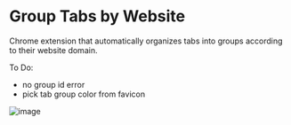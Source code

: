 # Group Tabs by Website
Chrome extension that automatically organizes tabs into groups according to their website domain.

To Do:
- no group id error
- pick tab group color from favicon

![image](https://github.com/austish/Group-Tabs-by-Website/assets/67724520/8642fdcf-19e4-4a04-a922-d8383fa99812)


<br><br> 
